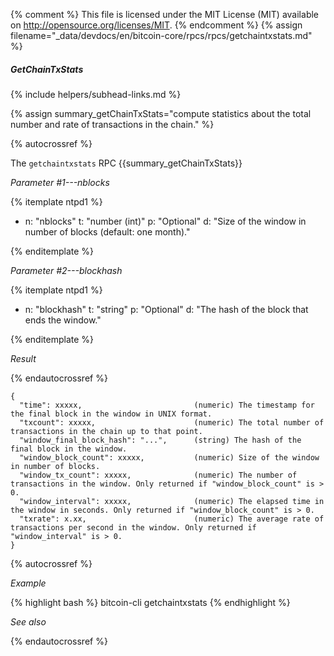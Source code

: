 {% comment %}
This file is licensed under the MIT License (MIT) available on
http://opensource.org/licenses/MIT.
{% endcomment %}
{% assign filename="_data/devdocs/en/bitcoin-core/rpcs/rpcs/getchaintxstats.md" %}

##### GetChainTxStats
{% include helpers/subhead-links.md %}

{% assign summary_getChainTxStats="compute statistics about the total number and rate of transactions in the chain." %}

{% autocrossref %}

The `getchaintxstats` RPC {{summary_getChainTxStats}}

*Parameter #1---nblocks*

{% itemplate ntpd1 %}
- n: "nblocks"
  t: "number (int)"
  p: "Optional"
  d: "Size of the window in number of blocks (default: one month)."

{% enditemplate %}

*Parameter #2---blockhash*

{% itemplate ntpd1 %}
- n: "blockhash"
  t: "string"
  p: "Optional"
  d: "The hash of the block that ends the window."

{% enditemplate %}

*Result*

{% endautocrossref %}

    {
      "time": xxxxx,                         (numeric) The timestamp for the final block in the window in UNIX format.
      "txcount": xxxxx,                      (numeric) The total number of transactions in the chain up to that point.
      "window_final_block_hash": "...",      (string) The hash of the final block in the window.
      "window_block_count": xxxxx,           (numeric) Size of the window in number of blocks.
      "window_tx_count": xxxxx,              (numeric) The number of transactions in the window. Only returned if "window_block_count" is > 0.
      "window_interval": xxxxx,              (numeric) The elapsed time in the window in seconds. Only returned if "window_block_count" is > 0.
      "txrate": x.xx,                        (numeric) The average rate of transactions per second in the window. Only returned if "window_interval" is > 0.
    }

{% autocrossref %}

*Example*

{% highlight bash %}
bitcoin-cli getchaintxstats
{% endhighlight %}

*See also*

{% endautocrossref %}
